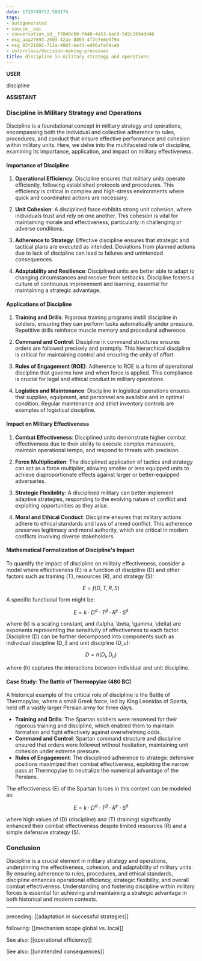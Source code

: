 ```yaml
---
date: 1720749752.588174
tags:
- autogenerated
- source__oai
- conversation_id__f7048c60-f440-4a53-bac9-5d2c3694dd46
- msg_aaa27693-2503-42ae-8893-4f7e7e8e9f94
- msg_03f21601-712a-488f-befd-ed06afe59ceb
- colorclass/decision-making-processes
title: discipline in military strategy and operations
---
```


**USER**

discipline


**ASSISTANT**

### Discipline in Military Strategy and Operations

Discipline is a foundational concept in military strategy and operations, encompassing both the individual and collective adherence to rules, procedures, and conduct that ensure effective performance and cohesion within military units. Here, we delve into the multifaceted role of discipline, examining its importance, application, and impact on military effectiveness.

#### Importance of Discipline

1. **Operational Efficiency**:
   Discipline ensures that military units operate efficiently, following established protocols and procedures. This efficiency is critical in complex and high-stress environments where quick and coordinated actions are necessary.

2. **Unit Cohesion**:
   A disciplined force exhibits strong unit cohesion, where individuals trust and rely on one another. This cohesion is vital for maintaining morale and effectiveness, particularly in challenging or adverse conditions.

3. **Adherence to Strategy**:
   Effective discipline ensures that strategic and tactical plans are executed as intended. Deviations from planned actions due to lack of discipline can lead to failures and unintended consequences.

4. **Adaptability and Resilience**:
   Disciplined units are better able to adapt to changing circumstances and recover from setbacks. Discipline fosters a culture of continuous improvement and learning, essential for maintaining a strategic advantage.

#### Applications of Discipline

1. **Training and Drills**:
   Rigorous training programs instill discipline in soldiers, ensuring they can perform tasks automatically under pressure. Repetitive drills reinforce muscle memory and procedural adherence.

2. **Command and Control**:
   Discipline in command structures ensures orders are followed precisely and promptly. This hierarchical discipline is critical for maintaining control and ensuring the unity of effort.

3. **Rules of Engagement (ROE)**:
   Adherence to ROE is a form of operational discipline that governs how and when force is applied. This compliance is crucial for legal and ethical conduct in military operations.

4. **Logistics and Maintenance**:
   Discipline in logistical operations ensures that supplies, equipment, and personnel are available and in optimal condition. Regular maintenance and strict inventory controls are examples of logistical discipline.

#### Impact on Military Effectiveness

1. **Combat Effectiveness**:
   Disciplined units demonstrate higher combat effectiveness due to their ability to execute complex maneuvers, maintain operational tempo, and respond to threats with precision.

2. **Force Multiplication**:
   The disciplined application of tactics and strategy can act as a force multiplier, allowing smaller or less equipped units to achieve disproportionate effects against larger or better-equipped adversaries.

3. **Strategic Flexibility**:
   A disciplined military can better implement adaptive strategies, responding to the evolving nature of conflict and exploiting opportunities as they arise.

4. **Moral and Ethical Conduct**:
   Discipline ensures that military actions adhere to ethical standards and laws of armed conflict. This adherence preserves legitimacy and moral authority, which are critical in modern conflicts involving diverse stakeholders.

#### Mathematical Formalization of Discipline's Impact

To quantify the impact of discipline on military effectiveness, consider a model where effectiveness \(E\) is a function of discipline \(D\) and other factors such as training \(T\), resources \(R\), and strategy \(S\):

$$ E = f(D, T, R, S) $$

A specific functional form might be:

$$ E = k \cdot D^\alpha \cdot T^\beta \cdot R^\gamma \cdot S^\delta $$

where \(k\) is a scaling constant, and \(\alpha, \beta, \gamma, \delta\) are exponents representing the sensitivity of effectiveness to each factor. Discipline \(D\) can be further decomposed into components such as individual discipline \(D_i\) and unit discipline \(D_u\):

$$ D = h(D_i, D_u) $$

where \(h\) captures the interactions between individual and unit discipline.

#### Case Study: The Battle of Thermopylae (480 BC)

A historical example of the critical role of discipline is the Battle of Thermopylae, where a small Greek force, led by King Leonidas of Sparta, held off a vastly larger Persian army for three days.

- **Training and Drills**: The Spartan soldiers were renowned for their rigorous training and discipline, which enabled them to maintain formation and fight effectively against overwhelming odds.
- **Command and Control**: Spartan command structure and discipline ensured that orders were followed without hesitation, maintaining unit cohesion under extreme pressure.
- **Rules of Engagement**: The disciplined adherence to strategic defensive positions maximized their combat effectiveness, exploiting the narrow pass at Thermopylae to neutralize the numerical advantage of the Persians.

The effectiveness \(E\) of the Spartan forces in this context can be modeled as:

$$ E = k \cdot D^\alpha \cdot T^\beta \cdot R^\gamma \cdot S^\delta $$

where high values of \(D\) (discipline) and \(T\) (training) significantly enhanced their combat effectiveness despite limited resources \(R\) and a simple defensive strategy \(S\).

### Conclusion

Discipline is a crucial element in military strategy and operations, underpinning the effectiveness, cohesion, and adaptability of military units. By ensuring adherence to rules, procedures, and ethical standards, discipline enhances operational efficiency, strategic flexibility, and overall combat effectiveness. Understanding and fostering discipline within military forces is essential for achieving and maintaining a strategic advantage in both historical and modern contexts.


---

preceding: [[adaptation in successful strategies]]  


following: [[mechanism scope global vs. local]]

See also: [[operational efficiency]]


See also: [[unintended consequences]]